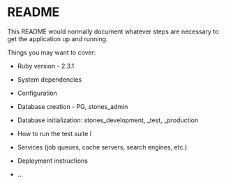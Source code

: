 # README

This README would normally document whatever steps are necessary to get the
application up and running.

Things you may want to cover:

* Ruby version - 2.3.1

* System dependencies

* Configuration

* Database creation - PG, stones_admin

* Database initialization: stones_development, _test, _production

* How to run the test suite l

* Services (job queues, cache servers, search engines, etc.)

* Deployment instructions

* ...
